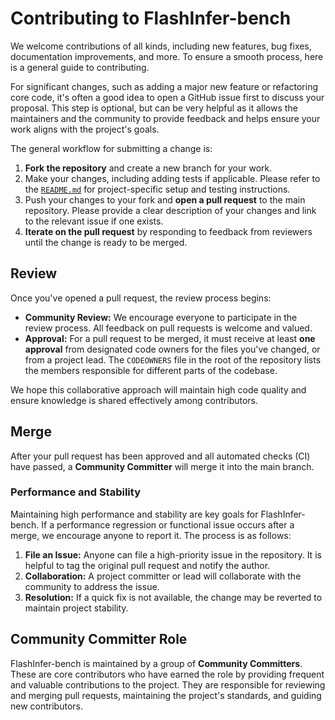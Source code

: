 # Contributing to FlashInfer-bench

We welcome contributions of all kinds, including new features, bug fixes, documentation improvements, and more. To ensure a smooth process, here is a general guide to contributing.

For significant changes, such as adding a major new feature or refactoring core code, it's often a good idea to open a GitHub issue first to discuss your proposal. This step is optional, but can be very helpful as it allows the maintainers and the community to provide feedback and helps ensure your work aligns with the project's goals.

The general workflow for submitting a change is:

1. **Fork the repository** and create a new branch for your work.
2. Make your changes, including adding tests if applicable. Please refer to the [`README.md`](https://github.com/flashinfer-ai/flashinfer-bench/blob/main/README.md) for project-specific setup and testing instructions.
3. Push your changes to your fork and **open a pull request** to the main repository. Please provide a clear description of your changes and link to the relevant issue if one exists.
4. **Iterate on the pull request** by responding to feedback from reviewers until the change is ready to be merged.

## **Review**

Once you've opened a pull request, the review process begins:

* **Community Review:** We encourage everyone to participate in the review process. All feedback on pull requests is welcome and valued.
* **Approval:** For a pull request to be merged, it must receive at least **one approval** from designated code owners for the files you've changed, or from a project lead. The `CODEOWNERS` file in the root of the repository lists the members responsible for different parts of the codebase.

We hope this collaborative approach will maintain high code quality and ensure knowledge is shared effectively among contributors.

## **Merge**

After your pull request has been approved and all automated checks (CI) have passed, a **Community Committer** will merge it into the main branch.

### **Performance and Stability**

Maintaining high performance and stability are key goals for FlashInfer-bench. If a performance regression or functional issue occurs after a merge, we encourage anyone to report it. The process is as follows:

1. **File an Issue:** Anyone can file a high-priority issue in the repository. It is helpful to tag the original pull request and notify the author.
2. **Collaboration:** A project committer or lead will collaborate with the community to address the issue.
3. **Resolution:** If a quick fix is not available, the change may be reverted to maintain project stability.

## **Community Committer Role**

FlashInfer-bench is maintained by a group of **Community Committers**. These are core contributors who have earned the role by providing frequent and valuable contributions to the project. They are responsible for reviewing and merging pull requests, maintaining the project's standards, and guiding new contributors.
